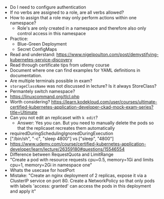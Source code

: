 * Do I need to configure authentication
* If no verbs are assigned to a role, are all verbs allowed?
* How to assign that a role may only perform actions within one namespace?
  * Role's are only created in a namespace and therefore also only control access in this namespace
* Practice:
  * Blue-Green Deployment
  * Secret ConfigMaps
* Read and understand: https://www.nigelpoulton.com/post/demystifying-kubernetes-service-discovery
* Read through certificate tips from udemy course
* Document where one can find examples for YAML definitions in documentation.
* Are multiple terminals possible in exam?
* `storageClassName` was not discussed in lecture? Is it always StoreClass?
* Permantely switch namespace?
* https://linuxcommand.org/tlcl.php
* Worth considering? https://learn.kodekloud.com/user/courses/ultimate-certified-kubernetes-application-developer-ckad-mock-exam-series?title=Ultimate
* Can you not edit an replicaset with `k edit`?
  * Answer: Yes you can. But you need to manually delete the pods so that the replicaset recreates them automatically
* requiredDuringSchedulingIgnoredDuringExecution 
* ["/bin/sh", "-c", "sleep 4800"] vs ["sleep", "4800"]
* https://www.udemy.com/course/certified-kubernetes-application-developer/learn/lecture/26359180#questions/15546554
* Difference between RequestQuota and LimitRange
* "Create a pod with resource requests cpu=0.5, memory=1Gi and limits cpu=1, memory=2Gi in namespace one"
* Whats the usecase for hostPort
* Mistake: "Create an nginx deployment of 2 replicas, expose it via a ClusterIP service on port 80. Create a NetworkPolicy so that only pods with labels 'access: granted' can access the pods in this deployment and apply it"